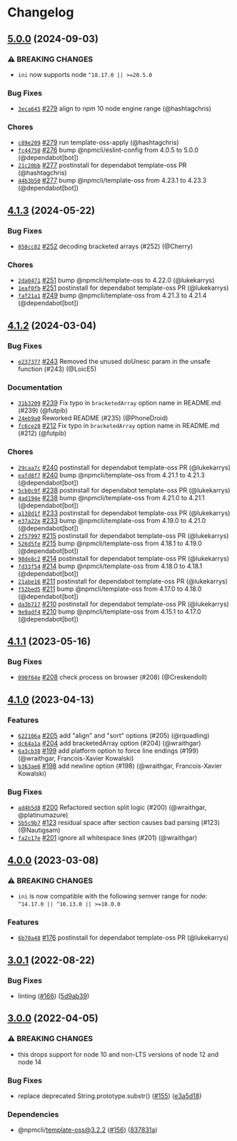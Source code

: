 # Changelog

## [5.0.0](https://github.com/npm/ini/compare/v4.1.3...v5.0.0) (2024-09-03)
### ⚠️ BREAKING CHANGES
* `ini` now supports node `^18.17.0 || >=20.5.0`
### Bug Fixes
* [`3eca645`](https://github.com/npm/ini/commit/3eca645de8586b8349acd79211b01a9199d8fd32) [#279](https://github.com/npm/ini/pull/279) align to npm 10 node engine range (@hashtagchris)
### Chores
* [`c89e209`](https://github.com/npm/ini/commit/c89e2090d7989bb91255ec46eaaf5f8cb1c34b34) [#279](https://github.com/npm/ini/pull/279) run template-oss-apply (@hashtagchris)
* [`fc44750`](https://github.com/npm/ini/commit/fc447500efe6523746fd9db9d3123485eed14b76) [#276](https://github.com/npm/ini/pull/276) bump @npmcli/eslint-config from 4.0.5 to 5.0.0 (@dependabot[bot])
* [`21c20bb`](https://github.com/npm/ini/commit/21c20bb1729005ab46e0f248cea1a881c6ab5b49) [#277](https://github.com/npm/ini/pull/277) postinstall for dependabot template-oss PR (@hashtagchris)
* [`44b3b50`](https://github.com/npm/ini/commit/44b3b503fdd923fb230b6a4d859014b9364ee466) [#277](https://github.com/npm/ini/pull/277) bump @npmcli/template-oss from 4.23.1 to 4.23.3 (@dependabot[bot])

## [4.1.3](https://github.com/npm/ini/compare/v4.1.2...v4.1.3) (2024-05-22)

### Bug Fixes

* [`858cc82`](https://github.com/npm/ini/commit/858cc82dff7eac9ff9a56181132d66d0e09a803c) [#252](https://github.com/npm/ini/pull/252) decoding bracketed arrays (#252) (@Cherry)

### Chores

* [`2da0471`](https://github.com/npm/ini/commit/2da047162452b6c74fbec797c115530547216685) [#251](https://github.com/npm/ini/pull/251) bump @npmcli/template-oss to 4.22.0 (@lukekarrys)
* [`1eaf0fb`](https://github.com/npm/ini/commit/1eaf0fb982e6c905342e7fac3cb43574231a22f5) [#251](https://github.com/npm/ini/pull/251) postinstall for dependabot template-oss PR (@lukekarrys)
* [`faf21a1`](https://github.com/npm/ini/commit/faf21a13f35089a8ce5ebea438718c65b5b0e749) [#249](https://github.com/npm/ini/pull/249) bump @npmcli/template-oss from 4.21.3 to 4.21.4 (@dependabot[bot])

## [4.1.2](https://github.com/npm/ini/compare/v4.1.1...v4.1.2) (2024-03-04)

### Bug Fixes

* [`e237377`](https://github.com/npm/ini/commit/e237377029caa6fe76b1290eb6e64247e3e11cf3) [#243](https://github.com/npm/ini/pull/243) Removed the unused doUnesc param in the unsafe function (#243) (@LoicE5)

### Documentation

* [`31b3209`](https://github.com/npm/ini/commit/31b3209c45498d1e0f4e38ee5d451ea80b56aa01) [#239](https://github.com/npm/ini/pull/239) Fix typo in `bracketedArray` option name in README.md (#239) (@futpib)
* [`24eb9a0`](https://github.com/npm/ini/commit/24eb9a0a8e5b3de43c993d463314d64f88ca1d50) Reworked README (#235) (@PhoneDroid)
* [`fc6ce28`](https://github.com/npm/ini/commit/fc6ce28a5963aa09d70ad70353397868e99fe804) [#212](https://github.com/npm/ini/pull/212) Fix typo in `bracketedArray` option name in README.md (#212) (@futpib)

### Chores

* [`29caa7c`](https://github.com/npm/ini/commit/29caa7c7578b9ed0b3d36987dc48cec30608d05a) [#240](https://github.com/npm/ini/pull/240) postinstall for dependabot template-oss PR (@lukekarrys)
* [`eafd8f7`](https://github.com/npm/ini/commit/eafd8f75194ba913a5aa23a920c84808452b0f24) [#240](https://github.com/npm/ini/pull/240) bump @npmcli/template-oss from 4.21.1 to 4.21.3 (@dependabot[bot])
* [`5cb0c9f`](https://github.com/npm/ini/commit/5cb0c9f453a190ee5a1d33c590945ca5bafd5fb5) [#238](https://github.com/npm/ini/pull/238) postinstall for dependabot template-oss PR (@lukekarrys)
* [`4ad194e`](https://github.com/npm/ini/commit/4ad194e5f01e67cc52f5a4f1a68e50d596cd51e5) [#238](https://github.com/npm/ini/pull/238) bump @npmcli/template-oss from 4.21.0 to 4.21.1 (@dependabot[bot])
* [`a138d1f`](https://github.com/npm/ini/commit/a138d1f1e210fc5d67c45465265030188b752308) [#233](https://github.com/npm/ini/pull/233) postinstall for dependabot template-oss PR (@lukekarrys)
* [`e37a22e`](https://github.com/npm/ini/commit/e37a22ed0c52ac4f9432fb99357a1d10291d56bb) [#233](https://github.com/npm/ini/pull/233) bump @npmcli/template-oss from 4.19.0 to 4.21.0 (@dependabot[bot])
* [`2f57997`](https://github.com/npm/ini/commit/2f5799792c0f06c6db8a0fcf882c6d7487c4710a) [#215](https://github.com/npm/ini/pull/215) postinstall for dependabot template-oss PR (@lukekarrys)
* [`526d5fe`](https://github.com/npm/ini/commit/526d5fec9d2be1dc4307f6ee7a2994bb9d59d4f6) [#215](https://github.com/npm/ini/pull/215) bump @npmcli/template-oss from 4.18.1 to 4.19.0 (@dependabot[bot])
* [`98de8c2`](https://github.com/npm/ini/commit/98de8c2fb6e640da26546dbcb90fa36af1f3b864) [#214](https://github.com/npm/ini/pull/214) postinstall for dependabot template-oss PR (@lukekarrys)
* [`fd33f54`](https://github.com/npm/ini/commit/fd33f541d8d54967c65b993a59af164448d0c798) [#214](https://github.com/npm/ini/pull/214) bump @npmcli/template-oss from 4.18.0 to 4.18.1 (@dependabot[bot])
* [`21abe16`](https://github.com/npm/ini/commit/21abe160c2314b6a96ce536c05a9b6ca79b394da) [#211](https://github.com/npm/ini/pull/211) postinstall for dependabot template-oss PR (@lukekarrys)
* [`f52bed5`](https://github.com/npm/ini/commit/f52bed502eb4bc1e182d027013b89d8653db9e57) [#211](https://github.com/npm/ini/pull/211) bump @npmcli/template-oss from 4.17.0 to 4.18.0 (@dependabot[bot])
* [`da3b717`](https://github.com/npm/ini/commit/da3b717f81a06ae06f03cc784d56c653839bb66a) [#210](https://github.com/npm/ini/pull/210) postinstall for dependabot template-oss PR (@lukekarrys)
* [`9e9adf4`](https://github.com/npm/ini/commit/9e9adf45e0ad196e9dd76a65ca85047cee909870) [#210](https://github.com/npm/ini/pull/210) bump @npmcli/template-oss from 4.15.1 to 4.17.0 (@dependabot[bot])

## [4.1.1](https://github.com/npm/ini/compare/v4.1.0...v4.1.1) (2023-05-16)

### Bug Fixes

* [`090f64e`](https://github.com/npm/ini/commit/090f64e92a7ff722adf723dc13e7b468e591f057) [#208](https://github.com/npm/ini/pull/208) check process on browser (#208) (@Creskendoll)

## [4.1.0](https://github.com/npm/ini/compare/v4.0.0...v4.1.0) (2023-04-13)

### Features

* [`622106a`](https://github.com/npm/ini/commit/622106a1a0bcd2bc32bfd2e6f9cc45a1a1cb53f7) [#205](https://github.com/npm/ini/pull/205) add "align" and "sort" options (#205) (@rquadling)
* [`dc64a1a`](https://github.com/npm/ini/commit/dc64a1a3aa322c0c258383bedcae738aaa67028d) [#204](https://github.com/npm/ini/pull/204) add bracketedArray option (#204) (@wraithgar)
* [`6a3cb38`](https://github.com/npm/ini/commit/6a3cb38b134f674dff1a7b5d3732553e8bace777) [#199](https://github.com/npm/ini/pull/199) add platform option to force line endings (#199) (@wraithgar, Francois-Xavier Kowalski)
* [`b363ae6`](https://github.com/npm/ini/commit/b363ae67ddf9b1232daafb3cc2b2b1e5cb656406) [#198](https://github.com/npm/ini/pull/198) add newline option (#198) (@wraithgar, Francois-Xavier Kowalski)

### Bug Fixes

* [`ad4b5d8`](https://github.com/npm/ini/commit/ad4b5d8423f67d67b8683ac8e809b9dd23fe82e2) [#200](https://github.com/npm/ini/pull/200) Refactored section split logic (#200) (@wraithgar, @platinumazure)
* [`5b5c9b7`](https://github.com/npm/ini/commit/5b5c9b777209bae480f62fb80149008350d37bc5) [#123](https://github.com/npm/ini/pull/123) residual space after section causes bad parsing (#123) (@Nautigsam)
* [`fa2c17e`](https://github.com/npm/ini/commit/fa2c17e6e5f4ebaec30e08653b9603049c8cf0c3) [#201](https://github.com/npm/ini/pull/201) ignore all whitespace lines (#201) (@wraithgar)

## [4.0.0](https://github.com/npm/ini/compare/v3.0.1...v4.0.0) (2023-03-08)

### ⚠️ BREAKING CHANGES

* `ini` is now compatible with the following semver range for node: `^14.17.0 || ^16.13.0 || >=18.0.0`

### Features

* [`6b70a48`](https://github.com/npm/ini/commit/6b70a480a47cac47b2da4ec40aba6b9b4bb77608) [#176](https://github.com/npm/ini/pull/176) postinstall for dependabot template-oss PR (@lukekarrys)

## [3.0.1](https://github.com/npm/ini/compare/v3.0.0...v3.0.1) (2022-08-22)


### Bug Fixes

* linting ([#166](https://github.com/npm/ini/issues/166)) ([5d9ab39](https://github.com/npm/ini/commit/5d9ab392643a93358e1d7595e8efb3d6d97d1181))

## [3.0.0](https://github.com/npm/ini/compare/v2.0.1...v3.0.0) (2022-04-05)


### ⚠ BREAKING CHANGES

* this drops support for node 10 and non-LTS versions of node 12 and node 14

### Bug Fixes

* replace deprecated String.prototype.substr() ([#155](https://github.com/npm/ini/issues/155)) ([e3a5d18](https://github.com/npm/ini/commit/e3a5d183269744f6b590c1a9916ef151de09bf64))


### Dependencies

* @npmcli/template-oss@3.2.2 ([#156](https://github.com/npm/ini/issues/156)) ([837831a](https://github.com/npm/ini/commit/837831a44ba1f04f62a9d0b369525a4f8d8116e9))
